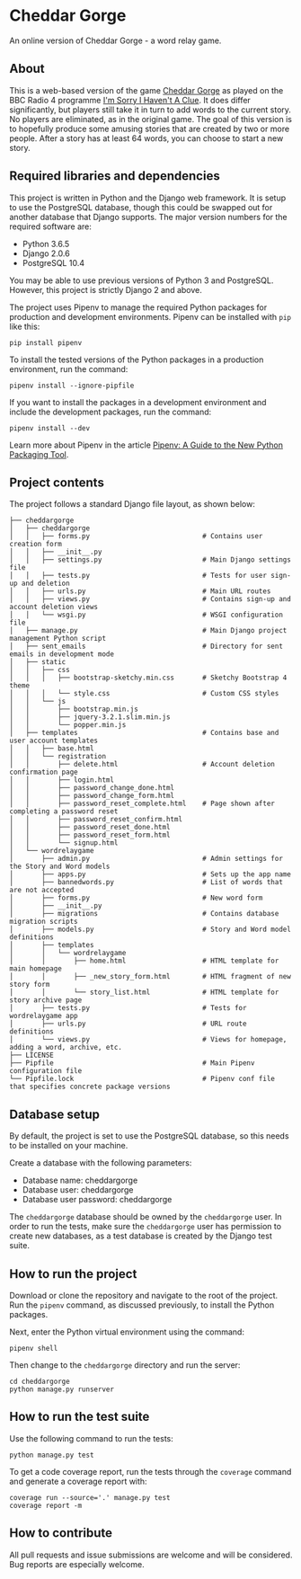 # Cheddar Gorge
An online version of Cheddar Gorge - a word relay game.

## About
This is a web-based version of the game
[Cheddar Gorge](https://en.wikipedia.org/wiki/List_of_games_on_I%27m_Sorry_I_Haven%27t_a_Clue#Cheddar_Gorge)
as played on the BBC Radio 4 programme
[I'm Sorry I Haven't A Clue](https://en.wikipedia.org/wiki/I%27m_Sorry_I_Haven%27t_a_Clue). It does
differ significantly,
but players still take it in turn to add words to the current story. No players are eliminated, as
in the original game. The goal of this version is to hopefully produce some amusing stories that are
created by two or more people. After a story has at least 64 words, you can choose to start a new
story.

## Required libraries and dependencies
This project is written in Python and the Django web framework. It is setup to use the PostgreSQL
database, though this could be swapped out for another database that Django supports. The major
version numbers for the required software are:

* Python 3.6.5
* Django 2.0.6
* PostgreSQL 10.4

You may be able to use previous versions of Python 3 and PostgreSQL. However, this project is
strictly Django 2 and above.

The project uses Pipenv to manage the required Python packages for production and development
environments. Pipenv can be installed with `pip` like this:

```
pip install pipenv
```

To install the tested versions of the Python packages in a production environment, run the command:

```
pipenv install --ignore-pipfile
```

If you want to install the packages in a development environment and include the development
packages, run the command:


```
pipenv install --dev
```

Learn more about Pipenv in the article
[Pipenv: A Guide to the New Python Packaging Tool](https://realpython.com/pipenv-guide/#pipenv-introduction).

## Project contents
The project follows a standard Django file layout, as shown below:

```
├── cheddargorge
│   ├── cheddargorge
│   │   ├── forms.py                            # Contains user creation form
│   │   ├── __init__.py
│   │   ├── settings.py                         # Main Django settings file
│   │   ├── tests.py                            # Tests for user sign-up and deletion
│   │   ├── urls.py                             # Main URL routes
│   │   ├── views.py                            # Contains sign-up and account deletion views
│   │   └── wsgi.py                             # WSGI configuration file
│   ├── manage.py                               # Main Django project management Python script
│   ├── sent_emails                             # Directory for sent emails in development mode
│   ├── static
│   │   ├── css
│   │   │   ├── bootstrap-sketchy.min.css       # Sketchy Bootstrap 4 theme
│   │   │   └── style.css                       # Custom CSS styles
│   │   └── js
│   │       ├── bootstrap.min.js
│   │       ├── jquery-3.2.1.slim.min.js
│   │       └── popper.min.js
│   ├── templates                               # Contains base and user account templates
│   │   ├── base.html
│   │   └── registration
│   │       ├── delete.html                     # Account deletion confirmation page
│   │       ├── login.html
│   │       ├── password_change_done.html
│   │       ├── password_change_form.html
│   │       ├── password_reset_complete.html    # Page shown after completing a password reset
│   │       ├── password_reset_confirm.html
│   │       ├── password_reset_done.html
│   │       ├── password_reset_form.html
│   │       └── signup.html
│   └── wordrelaygame
│       ├── admin.py                            # Admin settings for the Story and Word models
│       ├── apps.py                             # Sets up the app name
│       ├── bannedwords.py                      # List of words that are not accepted
│       ├── forms.py                            # New word form
│       ├── __init__.py
│       ├── migrations                          # Contains database migration scripts
│       ├── models.py                           # Story and Word model definitions
│       ├── templates
│       │   └── wordrelaygame
│       │       ├── home.html                   # HTML template for main homepage
│       │       ├── _new_story_form.html        # HTML fragment of new story form
│       │       └── story_list.html             # HTML template for story archive page
│       ├── tests.py                            # Tests for wordrelaygame app
│       ├── urls.py                             # URL route definitions
│       └── views.py                            # Views for homepage, adding a word, archive, etc.
├── LICENSE
├── Pipfile                                     # Main Pipenv configuration file
└── Pipfile.lock                                # Pipenv conf file that specifies concrete package versions
```

## Database setup
By default, the project is set to use the PostgreSQL database, so this needs to be installed on your
machine.

Create a database with the following parameters:

* Database name: cheddargorge
* Database user: cheddargorge
* Database user password: cheddargorge

The `cheddargorge` database should be owned by the `cheddargorge` user. In order to run the tests,
make sure the `cheddargorge` user has permission to create new databases, as a test database is
created by the Django test suite.

## How to run the project
Download or clone the repository and navigate to the root of the project. Run the `pipenv` command,
as discussed previously, to install the Python packages.

Next, enter the Python virtual environment using the command:

```
pipenv shell
```

Then change to the `cheddargorge` directory and run the server:

```
cd cheddargorge
python manage.py runserver
```

## How to run the test suite
Use the following command to run the tests:

```
python manage.py test
```

To get a code coverage report, run the tests through the `coverage` command and generate a coverage
report with:

```
coverage run --source='.' manage.py test
coverage report -m
```

## How to contribute
All pull requests and issue submissions are welcome and will be considered. Bug reports are
especially welcome.
